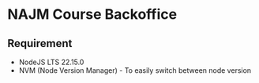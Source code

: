 # NAJM Course Backoffice

## Requirement

- NodeJS LTS 22.15.0
- NVM (Node Version Manager) - To easily switch between node version
